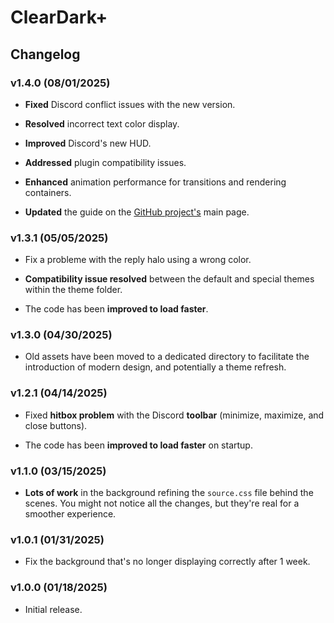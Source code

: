 # ClearDark+

## Changelog

### v1.4.0 (08/01/2025)

* **Fixed** Discord conflict issues with the new version.

* **Resolved** incorrect text color display.

* **Improved** Discord's new HUD.

* **Addressed** plugin compatibility issues.

* **Enhanced** animation performance for transitions and rendering containers.

* **Updated** the guide on the [GitHub project's](https://fo-lighty.github.io/ClearDark-Plus) main page.

### v1.3.1 (05/05/2025)

* Fix a probleme with the reply halo using a wrong color.

* **Compatibility issue resolved** between the default and special themes within the theme folder.

* The code has been **improved to load faster**.

### v1.3.0 (04/30/2025)

* Old assets have been moved to a dedicated directory to facilitate the introduction of modern design, and potentially a theme refresh.

### v1.2.1 (04/14/2025)

* Fixed **hitbox problem** with the Discord **toolbar** (minimize, maximize, and close buttons).

* The code has been **improved to load faster** on startup.

### v1.1.0 (03/15/2025)
* **Lots of work** in the background refining the `source.css` file behind the scenes. You might not notice all the changes, but they're real for a smoother experience.

### v1.0.1 (01/31/2025)
* Fix the background that's no longer displaying correctly after 1 week.

### v1.0.0 (01/18/2025)
* Initial release.
